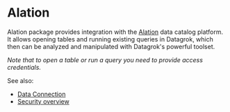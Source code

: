 # Alation

Alation package provides integration with the [Alation](https://www.alation.com/) data catalog platform. It allows opening tables and running existing queries in Datagrok, which then can be analyzed and manipulated with Datagrok's powerful toolset.

_Note that to open a table or run a query you need to provide access credentials._

See also:

* [Data Connection](https://datagrok.ai/help/access/data-connection)
* [Security overview](https://datagrok.ai/help/govern/security)
